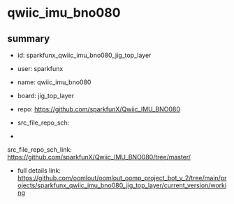 # qwiic_imu_bno080
 
## summary 
* id: sparkfunx_qwiic_imu_bno080_jig_top_layer
* user: sparkfunx
* name: qwiic_imu_bno080
* board: jig_top_layer
* repo: https://github.com/sparkfunX/Qwiic_IMU_BNO080



* src_file_repo_sch: 
*
 src_file_repo_sch_link: https://github.com/sparkfunX/Qwiic_IMU_BNO080/tree/master/
* full details link: https://github.com/oomlout/oomlout_oomp_project_bot_v_2/tree/main/projects/sparkfunx_qwiic_imu_bno080_jig_top_layer/current_version/working  







